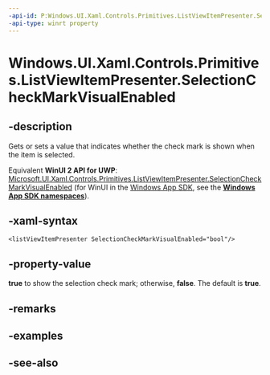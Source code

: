 ```yaml
---
-api-id: P:Windows.UI.Xaml.Controls.Primitives.ListViewItemPresenter.SelectionCheckMarkVisualEnabled
-api-type: winrt property
---
```


<!-- Property syntax
public bool SelectionCheckMarkVisualEnabled { get;  set; }
-->

# Windows.UI.Xaml.Controls.Primitives.ListViewItemPresenter.SelectionCheckMarkVisualEnabled

## -description
Gets or sets a value that indicates whether the check mark is shown when the item is selected.

Equivalent **WinUI 2 API for UWP**: [Microsoft.UI.Xaml.Controls.Primitives.ListViewItemPresenter.SelectionCheckMarkVisualEnabled](/windows/winui/api/microsoft.ui.xaml.controls.primitives.listviewitempresenter.selectioncheckmarkvisualenabled) (for WinUI in the [Windows App SDK](/windows/apps/windows-app-sdk/), see the **[Windows App SDK namespaces](/windows/windows-app-sdk/api/winrt/)**).

## -xaml-syntax
```xaml
<listViewItemPresenter SelectionCheckMarkVisualEnabled="bool"/>
```


## -property-value
**true** to show the selection check mark; otherwise, **false**. The default is **true**.

## -remarks

## -examples

## -see-also
